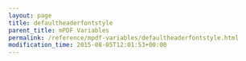 ```yaml
---
layout: page
title: defaultheaderfontstyle
parent_title: mPDF Variables
permalink: /reference/mpdf-variables/defaultheaderfontstyle.html
modification_time: 2015-08-05T12:01:53+00:00
---
```



